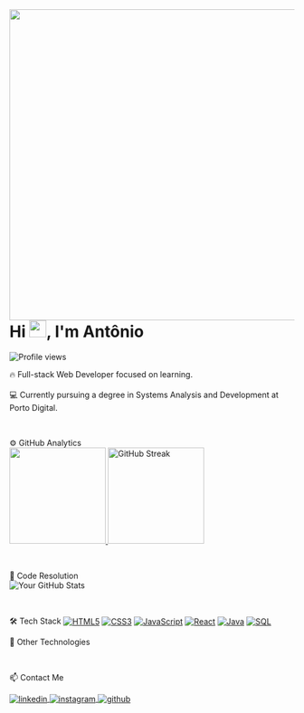 <img align="right" height="550em" src="https://raw.githubusercontent.com/gist/AntonioLopes21/a2fb6ebd4ac57f3aae4a1eb87d1faef9/raw/460ddbdc8e87a128f8994ac1f3dd429e0a5e7859/gistfile1.svg"/> 

<h1 align="left">Hi <img src="https://raw.githubusercontent.com/kaueMarques/kaueMarques/master/hi.gif" height="30px">, I'm Antônio</h1> 

<p align="left">
  <img src="https://komarev.com/ghpvc/?username=AntonioLopes21&color=yellow" alt="Profile views" />
</p>

🔥 Full-stack Web Developer focused on learning.  
<br>
💻 Currently pursuing a degree in Systems Analysis and Development at Porto Digital.

<br>

⚙️ GitHub Analytics<br>
<a href="https://github.com/AntonioLopes21"> 
  <img height="170em" src="https://github-readme-stats.vercel.app/api/top-langs/?username=AntonioLopes21&layout=compact&theme=tokyonight"/> 
</a> 
<a href="https://git.io/streak-stats"> 
  <img height="170em" src="https://streak-stats.demolab.com?user=AntonioLopes21&theme=tokyonight" alt="GitHub Streak" /> 
</a>

<br>

📝 Code Resolution  
![Your GitHub Stats](https://github-readme-stats.vercel.app/api?username=AntonioLopes21&show_icons=true&theme=tokyonight)

<br>

🛠 Tech Stack 
<a href="#"><img align="center" alt="HTML5" src="https://img.shields.io/badge/HTML5-E34F26?style=for-the-badge&logo=html5&logoColor=white"/></a> 
<a href="#"><img align="center" alt="CSS3" src="https://img.shields.io/badge/CSS3-1572B6?style=for-the-badge&logo=css3&logoColor=white"/></a> 
<a href="#"><img align="center" alt="JavaScript" src="https://img.shields.io/badge/JavaScript-323330?style=for-the-badge&logo=javascript&logoColor=F7DF1E"/></a> 
<a href="#"><img align="center" alt="React" src="https://img.shields.io/badge/React-61DAFB?style=for-the-badge&logo=react&logoColor=white"/></a> 
<a href="#"><img align="center" alt="Java" src="https://img.shields.io/badge/Java-007396?style=for-the-badge&logo=java&logoColor=white"/></a> 
<a href="#"><img align="center" alt="SQL" src="https://img.shields.io/badge/SQL-336791?style=for-the-badge&logo=postgresql&logoColor=white"/></a>

🚀 Other Technologies

<br>

📫 Contact Me
<p align="left"> 
  <a href="https://www.linkedin.com/in/antonio-de-padua-385511288/" target="_blank"> 
    <img align="center" src="https://img.shields.io/badge/-AntonioLopes21-05122A?style=flat&logo=linkedin" alt="linkedin"/> 
  </a> 
  <a href="https://www.instagram.com/antonio.lopes_21/" target="_blank"> 
    <img align="center" src="https://img.shields.io/badge/-AntonioLopes21-05122A?style=flat&logo=instagram" alt="instagram"/> 
  </a> 
  <a href="https://github.com/AntonioLopes21" target="_blank"> 
    <img align="center" src="https://img.shields.io/badge/-AntonioLopes21-05122A?style=flat&logo=github" alt="github"/> 
  </a> 
</p>
